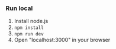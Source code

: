 ### Run local

1. Install node.js
2. `npm install`
3. `npm run dev`
4. Open "localhost:3000" in your browser
